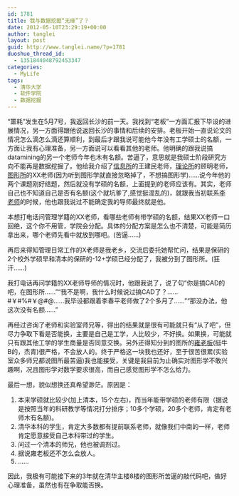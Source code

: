 ```yaml
---
id: 1781
title: 我与数据挖掘“无缘”了？
date: 2012-05-10T23:29:19+00:00
author: tanglei
layout: post
guid: http://www.tanglei.name/?p=1781
duoshuo_thread_id:
  - 1351844048792453347
categories:
  - MyLife
tags:
  - 清华大学
  - 软件学院
  - 数据挖掘
---
```

“噩耗”发生在5月7号，我返回长沙的前一天。我找到“老板”一方面汇报下毕设的进展情况，另一方面得跟他说返回长沙的事情和后续的安排。老板开始一直说论文的情况怎么滴怎么滴还算顺利，到最后才跟我说可能他今年没有工学硕士的名额，一方面让我有心理准备，另一方面说可以看看其他的老师。他明确的跟我说搞datamining的另一个老师今年也木有名额。苦逼了，意思就是我硕士阶段研究方向不能再是数据挖掘了。他给我介绍了<a href="http://www.tsinghua.edu.cn/publish/soft/3660/2010/20101225222854599334052/20101225222854599334052_.html" target="_blank">信息所</a>的王建民老师，<a href="http://www.tsinghua.edu.cn/publish/soft/3660/2010/20101224154045478799194/20101224154045478799194_.html" target="_blank">理论所</a>的顾明老师，<a href="http://www.tsinghua.edu.cn/publish/soft/3660/2010/20101215100804224411616/20101215100804224411616_.html" target="_blank">图形所</a>的XX老师(因为听到图形学就直接忽略掉了，不想搞图形学)……说今年他的两个课题刚好结题，然后就没有学硕的名额，上面提到的老师应该有。其实，老师自己也不知道自己是否有名额(这个就坑爹了,感觉挺混乱的)，就跟我当初联系<a href="http://www.tsinghua.edu.cn/publish/soft/3641/2010/20101214145715050281583/20101214145715050281583_.html" target="_blank">李老师</a>的时候，他也跟我说过不能确定我的导师最终就是他。

本想打电话问管理学籍的XX老师，看哪些老师有带学硕的名额，结果XX老师一口回绝，这个你不用管，学院会分配。具体的分配方案是怎么也不清楚，可能是简历拿出来，哪个老师先看中就放到哪吧。(苦逼……)

再后来得知管理日常工作的X老师是我老乡，交流后委托她帮忙问，结果是保研的2个校外学硕早和清本的保研的-12+学硕已经分配了，我被分到了图形所。(狂汗……)

我打电话再问学籍的XX老师导师的情况时，他跟我说了，说了句“你是搞CAD的吧，在图形所……”“我不是啊，我什么时候说过搞CAD了？……#￥#%#￥@#@……我毕设都跟着李春平老师做了2个多月了……”“那没办法，他这次没有名额……”

再经过咨询了老师和实验室师兄等，得出的结果就是很有可能就只有“从了吧”，但尽力争取下看是否能换，主要是自己是工学，人比较少，不好换。如果换，可能就只有跟其他工学的学生商量是否同意交换。另外还得知分到的图所的<a href="http://www.tsinghua.edu.cn/publish/soft/3641/2010/20101214083753061940585/20101214083753061940585_.html" target="_blank">雍老板</a>(挺牛B的，杰青)很严格，不会放人的。终于严格这一块我也还好，至于很苦很累(实验室众多师兄都说图所最苦逼)我也能接受，关键是我目前为止确实对图形学不敢兴趣啊，况且图形学对数学要求很高，而自己感觉图形学不怎么给力。

最后一想，貌似想换还真希望渺茫。原因是：

  1. 本来学硕就比较少(加上清本，15个左右)，而当年能带学硕的老师有限（据说是按照当年的科研教学等情况打分排序；10多个学硕，20多个老师，肯定有老师木有名额)。
  2. 清华本科的学生，肯定大多数都有提前联系老师，就像我们中南的一样，老师肯定愿意接受自己本科带过的学生。
  3. 问过一个清本的师兄，他也被调剂过。
  4. 据说雍老板还不怎么会放人。
  5. ……

因此，我极有可能接下来的3年就在清华主楼8楼的图形所苦逼的敲代码吧，做好心理准备，虽然也有在争取能否换。
